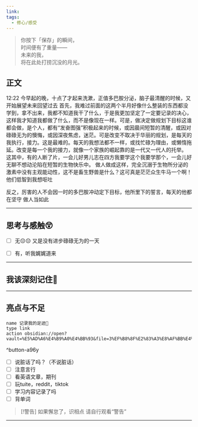 ```yaml
---
link: 
tags:
  - 修心/感受
---
```


> 你按下「保存」的瞬间，  
> 时间便有了重量——  
> 未来的我，  
> 将在此处打捞沉没的月光。  

## 正文
12:22
今早起的晚，十点了才起来洗漱，正值多巴胺分泌，脑子最清醒的时候，又开始展望未来回望过去
首先，我难过前面的这两个半月好像什么整装的东西都没学到，拿不出来，我都不知道我干了什么，于是我更加坚定了一定要记录的决心，这样我才知道我都做了什么，而不是像现在一样。可是，做决定做规划下目标这谁都会做，是个人，都有“发奋图强”积极起来的时候，或因晨间短暂的清醒，或因对碌碌无为的懊悔，或因深夜焦虑，迷茫。可是改变不取决于华丽的规划，是每天的我执行，接力。这是最难的。每天的我想法都不一样，或找忙碌为理由，或懒惰拖延。改变是每一个我的接力，就像一个家族的崛起靠的是一代又一代人的托举。
这其中，有的人断了片，一会儿好男儿志在四方我要学这个我要学那个，一会儿好无聊不想动沦陷在短暂的生物快乐中。
做人做成这样，完全沉溺于生物所分泌的激素中没有主观能动性，这不是畜生野兽是什么？这可真是茫茫众生牛马一个啊！他们低智到我想呕吐

反之，厉害的人不会因一时的多巴胺冲动定下目标，他所里下的誓言，每天的他都在坚守
做人当如此


---
## 思考与感触😲
- [ ] 无😔😔
 又是没有进步碌碌无为的一天
- [ ] 有，听我娓娓道来


---
## 我该深刻记住🦊


---
## 亮点与不足
```button
name 记录我的足迹👣
type link
action obsidian://open?vault=%E5%AD%A6%E4%B9%A0%E4%BB%93&file=3%EF%B8%8F%E2%83%A3%E8%AF%BB%E4%B8%87%E5%8D%B7%E4%B9%A6%2F2.%E5%AD%A6%E4%B9%A0%2F%E8%8B%B1%E8%AF%AD%2F%E8%AE%B0%E5%BD%95
```
^button-a96y
- [ ] 说脏话了吗？（不说脏话）
- [ ] 注意言行
- [ ] 看英语文章，期刊
- [ ] 玩tuite，reddit，tiktok
- [ ] 学习内容记录了吗
- [ ] 背单词

> [!警告]
> 如果懈怠了，识相点
> 请自行观看“警告”

---


